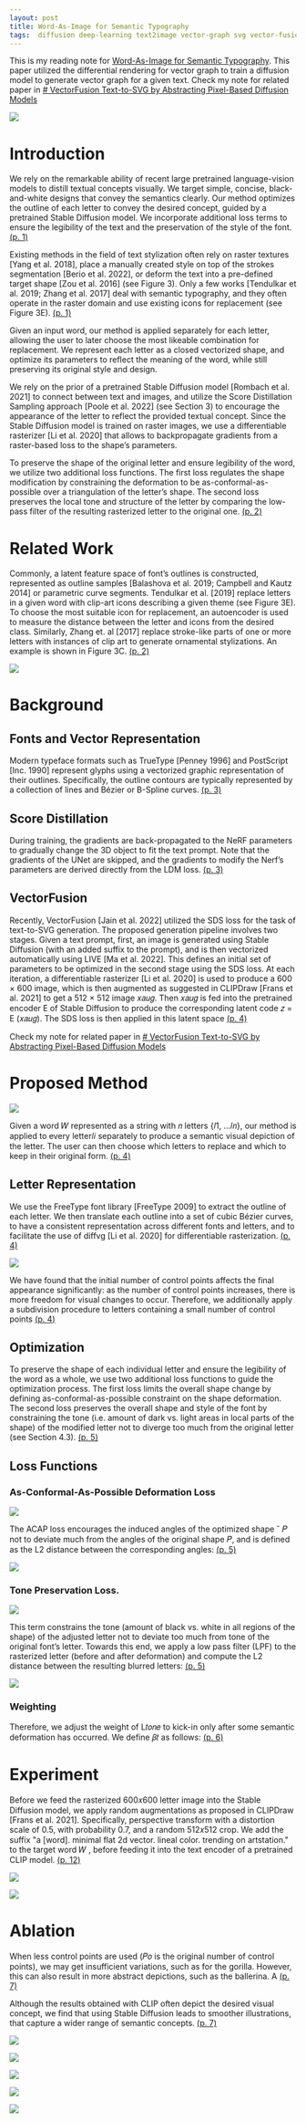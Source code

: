 ```yaml
---
layout: post
title: Word-As-Image for Semantic Typography
tags:  diffusion deep-learning text2image vector-graph svg vector-fusion dream-booth score-distillation-sampling sds clip-draw vector-ascent style-clip-draw diffvg live sktech-rnn siggraph true-type post-script
---
```


This is my reading note for [Word-As-Image for Semantic Typography](https://wordasimage.github.io/Word-As-Image-Page/). This paper utilized the differential rendering for vector graph to train a diffusion model to generate vector graph for a given text. Check my note for related paper in [# VectorFusion Text-to-SVG by Abstracting Pixel-Based Diffusion Models](https://zhangtemplar.github.io/vector-fusion/)

![](https://raw.githubusercontent.com/zhangtemplar/zhangtemplar.github.io/master/uPic/iluzWordAsImageSemanticTypography2023-1-x47-y446.png) 

# Introduction
We rely on the remarkable ability of recent large pretrained language-vision models to distill textual concepts visually. We target simple, concise, black-and-white designs that convey the semantics clearly. Our method optimizes the outline of each letter to convey the desired concept, guided by a pretrained Stable Diffusion model. We incorporate additional loss terms to ensure the legibility of the text and the preservation of the style of the font. [(p. 1)](zotero://open-pdf/library/items/LHG86QH5?page=1&annotation=LILN6PES)

Existing methods in the field of text stylization often rely on raster textures [Yang et al. 2018], place a manually created style on top of the strokes segmentation [Berio et al. 2022], or deform the text into a pre-defined target shape [Zou et al. 2016] (see Figure 3). Only a few works [Tendulkar et al. 2019; Zhang et al. 2017] deal with semantic typography, and they often operate in the raster domain and use existing icons for replacement (see Figure 3E). [(p. 1)](zotero://open-pdf/library/items/LHG86QH5?page=1&annotation=ASL9QK89)

Given an input word, our method is applied separately for each letter, allowing the user to later choose the most likeable combination for replacement. We represent each letter as a closed vectorized shape, and optimize its parameters to reflect the meaning of the word, while still preserving its original style and design. 

We rely on the prior of a pretrained Stable Diffusion model [Rombach et al. 2021] to connect between text and images, and utilize the Score Distillation Sampling approach [Poole et al. 2022] (see Section 3) to encourage the appearance of the letter to reflect the provided textual concept. Since the Stable Diffusion model is trained on raster images, we use a differentiable rasterizer [Li et al. 2020] that allows to backpropagate gradients from a raster-based loss to the shape’s parameters. 

To preserve the shape of the original letter and ensure legibility of the word, we utilize two additional loss functions. The first loss regulates the shape modification by constraining the deformation to be as-conformal-as-possible over a triangulation of the letter’s shape. The second loss preserves the local tone and structure of the letter by comparing the low-pass filter of the resulting rasterized letter to the original one. [(p. 2)](zotero://open-pdf/library/items/LHG86QH5?page=2&annotation=PUYVHBRD)

# Related Work
Commonly, a latent feature space of font’s outlines is constructed, represented as outline samples [Balashova et al. 2019; Campbell and Kautz 2014] or parametric curve segments. Tendulkar et al. [2019] replace letters in a given word with clip-art icons describing a given theme (see Figure 3E). To choose the most suitable icon for replacement, an autoencoder is used to measure the distance between the letter and icons from the desired class. Similarly, Zhang et. al [2017] replace stroke-like parts of one or more letters with instances of clip art to generate ornamental stylizations. An example is shown in Figure 3C. [(p. 2)](zotero://open-pdf/library/items/LHG86QH5?page=2&annotation=E6L2VYG4)

![](https://raw.githubusercontent.com/zhangtemplar/zhangtemplar.github.io/master/uPic/iluzWordAsImageSemanticTypography2023-2-x315-y511.png) 

# Background
## Fonts and Vector Representation
Modern typeface formats such as TrueType [Penney 1996] and PostScript [Inc. 1990] represent glyphs using a vectorized graphic representation of their outlines. Specifically, the outline contours are typically represented by a collection of lines and Bézier or B-Spline curves. [(p. 3)](zotero://open-pdf/library/items/LHG86QH5?page=3&annotation=BZWTV2YV)

## Score Distillation
During training, the gradients are back-propagated to the NeRF parameters to gradually change the 3D object to fit the text prompt. Note that the gradients of the UNet are skipped, and the gradients to modify the Nerf’s parameters are derived directly from the LDM loss. [(p. 3)](zotero://open-pdf/library/items/LHG86QH5?page=3&annotation=8YCEUHCG)

## VectorFusion
Recently, VectorFusion [Jain et al. 2022] utilized the SDS loss for the task of text-to-SVG generation. The proposed generation pipeline involves two stages. Given a text prompt, first, an image is generated using Stable Diffusion (with an added suffix to the prompt), and is then vectorized automatically using LIVE [Ma et al. 2022]. This defines an initial set of parameters to be optimized in the second stage using the SDS loss. At each iteration, a differentiable rasterizer [Li et al. 2020] is used to produce a 600 × 600 image, which is then augmented as suggested in CLIPDraw [Frans et al. 2021] to get a 512 × 512 image 𝑥𝑎𝑢𝑔. Then 𝑥𝑎𝑢𝑔 is fed into the pretrained encoder E of Stable Diffusion to produce the corresponding latent code 𝑧 = E (𝑥𝑎𝑢𝑔). The SDS loss is then applied in this latent space [(p. 4)](zotero://open-pdf/library/items/LHG86QH5?page=4&annotation=TJVBRYZI)

Check my note for related paper in [# VectorFusion Text-to-SVG by Abstracting Pixel-Based Diffusion Models](https://zhangtemplar.github.io/vector-fusion/)

# Proposed Method
![](https://raw.githubusercontent.com/zhangtemplar/zhangtemplar.github.io/master/uPic/iluzWordAsImageSemanticTypography2023-4-x44-y495.png) 

Given a word 𝑊 represented as a string with 𝑛 letters {𝑙1, ...𝑙𝑛}, our method is applied to every letter𝑙𝑖 separately to produce a semantic visual depiction of the letter. The user can then choose which letters to replace and which to keep in their original form. [(p. 4)](zotero://open-pdf/library/items/LHG86QH5?page=4&annotation=KE7UD5QG)

## Letter Representation
We use the FreeType font library [FreeType 2009] to extract the outline of each letter. We then translate each outline into a set of cubic Bézier curves, to have a consistent representation across different fonts and letters, and to facilitate the use of diffvg [Li et al. 
2020] for differentiable rasterization. [(p. 4)](zotero://open-pdf/library/items/LHG86QH5?page=4&annotation=S5X3FRT6)

![](https://raw.githubusercontent.com/zhangtemplar/zhangtemplar.github.io/master/uPic/iluzWordAsImageSemanticTypography2023-4-x317-y368.png) 

We have found that the initial number of control points affects the final appearance significantly: as the number of control points increases, there is more freedom for visual changes to occur. 
Therefore, we additionally apply a subdivision procedure to letters containing a small number of control points [(p. 4)](zotero://open-pdf/library/items/LHG86QH5?page=4&annotation=PFM27XSM)

## Optimization
To preserve the shape of each individual letter and ensure the legibility of the word as a whole, we use two additional loss functions to guide the optimization process. The first loss limits the overall shape change by defining as-conformal-as-possible constraint on the shape deformation. The second loss preserves the overall shape and style of the font by constraining the tone (i.e. amount of dark vs. light areas in local parts of the shape) of the modified letter not to diverge too much from the original letter (see Section 4.3). [(p. 5)](zotero://open-pdf/library/items/LHG86QH5?page=5&annotation=49T9M3D4)

## Loss Functions
### As-Conformal-As-Possible Deformation Loss
![](https://raw.githubusercontent.com/zhangtemplar/zhangtemplar.github.io/master/uPic/iluzWordAsImageSemanticTypography2023-5-x45-y578.png) 

The ACAP loss encourages the induced angles of the optimized shape ˆ 𝑃 not to deviate much from the angles of the original shape 𝑃, and is defined as the L2 distance between the corresponding angles: [(p. 5)](zotero://open-pdf/library/items/LHG86QH5?page=5&annotation=78LTZK2F)

![](https://raw.githubusercontent.com/zhangtemplar/zhangtemplar.github.io/master/uPic/iluzWordAsImageSemanticTypography2023-5-x371-y466.png) 

### Tone Preservation Loss.
![](https://raw.githubusercontent.com/zhangtemplar/zhangtemplar.github.io/master/uPic/iluzWordAsImageSemanticTypography2023-5-x308-y599.png) 

This term constrains the tone (amount of black vs. white in all regions of the shape) of the adjusted letter not to deviate too much from tone of the original font’s letter. Towards this end, we apply a low pass filter (LPF) to the rasterized letter (before and after deformation) and compute the L2 distance between the resulting blurred letters: [(p. 5)](zotero://open-pdf/library/items/LHG86QH5?page=5&annotation=5P7TKQ52)

![](https://raw.githubusercontent.com/zhangtemplar/zhangtemplar.github.io/master/uPic/iluzWordAsImageSemanticTypography2023-5-x365-y337.png) 

### Weighting
Therefore, we adjust the weight of L𝑡𝑜𝑛𝑒 to kick-in only after some semantic deformation has occurred. We define 𝛽𝑡 as follows: [(p. 6)](zotero://open-pdf/library/items/LHG86QH5?page=6&annotation=39L89U2C)

# Experiment
Before we feed the rasterized 600𝑥600 letter image into the Stable Diffusion model, we apply random augmentations as proposed in CLIPDraw [Frans et al. 2021]. Specifically, perspective transform with a distortion scale of 0.5, with probability 0.7, and a random 512𝑥512 crop. We add the suffix "a [word]. minimal flat 2d vector. lineal color. trending on artstation." to the target word 𝑊 , before feeding it into the text encoder of a pretrained CLIP model. [(p. 12)](zotero://open-pdf/library/items/LHG86QH5?page=12&annotation=2BVM6J4Y)

![](https://raw.githubusercontent.com/zhangtemplar/zhangtemplar.github.io/master/uPic/iluzWordAsImageSemanticTypography2023-6-x47-y528.png) 

![](https://raw.githubusercontent.com/zhangtemplar/zhangtemplar.github.io/master/uPic/iluzWordAsImageSemanticTypography2023-7-x47-y542.png) 

# Ablation
When less control points are used (𝑃𝑜 is the original number of control points), we may get insufficient variations, such as for the gorilla. However, this can also result in more abstract depictions, such as the ballerina. A [(p. 7)](zotero://open-pdf/library/items/LHG86QH5?page=7&annotation=CADX932A)

Although the results obtained with CLIP often depict the desired visual concept, we find that using Stable Diffusion leads to smoother illustrations, that capture a wider range of semantic concepts. [(p. 7)](zotero://open-pdf/library/items/LHG86QH5?page=7&annotation=GRCCFFKG)

![](https://raw.githubusercontent.com/zhangtemplar/zhangtemplar.github.io/master/uPic/iluzWordAsImageSemanticTypography2023-7-x317-y303.png) 

![](https://raw.githubusercontent.com/zhangtemplar/zhangtemplar.github.io/master/uPic/iluzWordAsImageSemanticTypography2023-8-x42-y551.png) 

![](https://raw.githubusercontent.com/zhangtemplar/zhangtemplar.github.io/master/uPic/iluzWordAsImageSemanticTypography2023-8-x47-y408.png) 

![](https://raw.githubusercontent.com/zhangtemplar/zhangtemplar.github.io/master/uPic/iluzWordAsImageSemanticTypography2023-8-x315-y568.png) 

![](https://raw.githubusercontent.com/zhangtemplar/zhangtemplar.github.io/master/uPic/iluzWordAsImageSemanticTypography2023-8-x314-y413.png) 

